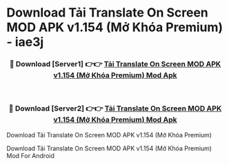# Download Tải Translate On Screen MOD APK v1.154 (Mở Khóa Premium) - iae3j


<div align="center">
<h3>🔴 Download [Server1] 👉👉 <a href="https://apk-comot.site?title=Tải_Translate_On_Screen_MOD_APK_v1.154_(Mở_Khóa_Premium)">Tải Translate On Screen MOD APK v1.154 (Mở Khóa Premium) Mod Apk</a></h3><br>
<h3>🔴 Download [Server2] 👉👉 <a href="https://apk-comot.site?title=Tải_Translate_On_Screen_MOD_APK_v1.154_(Mở_Khóa_Premium)">Tải Translate On Screen MOD APK v1.154 (Mở Khóa Premium) Mod Apk</a></h3>
</div>



Download Tải Translate On Screen MOD APK v1.154 (Mở Khóa Premium) 

Download Tải Translate On Screen MOD APK v1.154 (Mở Khóa Premium) Mod For Android